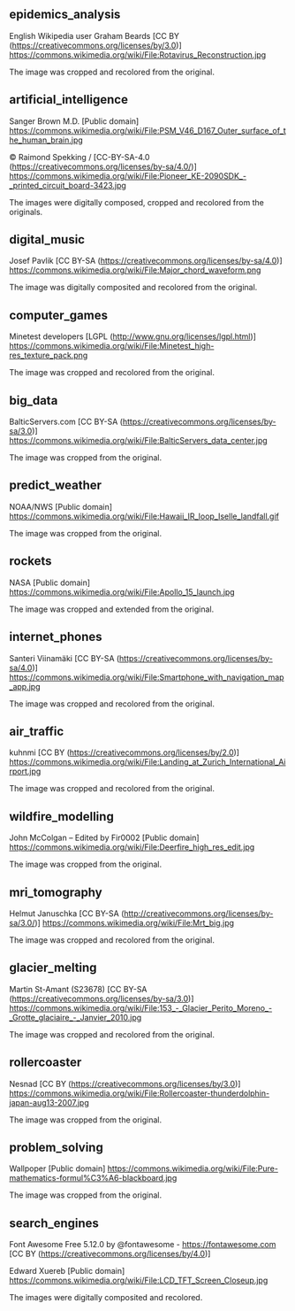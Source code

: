 ## epidemics_analysis

​English Wikipedia user Graham Beards [CC BY (https://creativecommons.org/licenses/by/3.0)]
https://commons.wikimedia.org/wiki/File:Rotavirus_Reconstruction.jpg

The image was cropped and recolored from the original.

## artificial_intelligence

Sanger Brown M.D. [Public domain]
https://commons.wikimedia.org/wiki/File:PSM_V46_D167_Outer_surface_of_the_human_brain.jpg

© Raimond Spekking / [CC-BY-SA-4.0 (https://creativecommons.org/licenses/by-sa/4.0/)]
https://commons.wikimedia.org/wiki/File:Pioneer_KE-2090SDK_-_printed_circuit_board-3423.jpg

The images were digitally composed, cropped and recolored from the originals.

## digital_music

Josef Pavlik [CC BY-SA (https://creativecommons.org/licenses/by-sa/4.0)]
https://commons.wikimedia.org/wiki/File:Major_chord_waveform.png

The image was digitally composited and recolored from the original.

## computer_games

Minetest developers [LGPL (http://www.gnu.org/licenses/lgpl.html)]
https://commons.wikimedia.org/wiki/File:Minetest_high-res_texture_pack.png

The image was cropped and recolored from the original.

## big_data

BalticServers.com [CC BY-SA (https://creativecommons.org/licenses/by-sa/3.0)]
https://commons.wikimedia.org/wiki/File:BalticServers_data_center.jpg

The image was cropped from the original.

## predict_weather

NOAA/NWS [Public domain]
https://commons.wikimedia.org/wiki/File:Hawaii_IR_loop_Iselle_landfall.gif

The image was cropped from the original.

## rockets

NASA [Public domain]
https://commons.wikimedia.org/wiki/File:Apollo_15_launch.jpg

The image was cropped and extended from the original.

## internet_phones

Santeri Viinamäki [CC BY-SA (https://creativecommons.org/licenses/by-sa/4.0)]
https://commons.wikimedia.org/wiki/File:Smartphone_with_navigation_map_app.jpg

The image was cropped and recolored from the original.

## air_traffic

kuhnmi [CC BY (https://creativecommons.org/licenses/by/2.0)]
https://commons.wikimedia.org/wiki/File:Landing_at_Zurich_International_Airport.jpg

The image was cropped and recolored from the original.

## wildfire_modelling

John McColgan – Edited by Fir0002 [Public domain]
https://commons.wikimedia.org/wiki/File:Deerfire_high_res_edit.jpg

The image was cropped from the original.

## mri_tomography

Helmut Januschka [CC BY-SA (http://creativecommons.org/licenses/by-sa/3.0/)]
https://commons.wikimedia.org/wiki/File:Mrt_big.jpg

The image was cropped and recolored from the original.

## glacier_melting

Martin St-Amant (S23678) [CC BY-SA (https://creativecommons.org/licenses/by-sa/3.0)]
https://commons.wikimedia.org/wiki/File:153_-_Glacier_Perito_Moreno_-_Grotte_glaciaire_-_Janvier_2010.jpg

The image was cropped and recolored from the original.

## rollercoaster

Nesnad [CC BY (https://creativecommons.org/licenses/by/3.0)]
https://commons.wikimedia.org/wiki/File:Rollercoaster-thunderdolphin-japan-aug13-2007.jpg

The image was cropped from the original.

## problem_solving

Wallpoper [Public domain]
https://commons.wikimedia.org/wiki/File:Pure-mathematics-formul%C3%A6-blackboard.jpg

The image was cropped from the original.

## search_engines

Font Awesome Free 5.12.0 by @fontawesome - https://fontawesome.com [CC BY (https://creativecommons.org/licenses/by/4.0)]

Edward Xuereb [Public domain]
https://commons.wikimedia.org/wiki/File:LCD_TFT_Screen_Closeup.jpg

The images were digitally composited and recolored.


